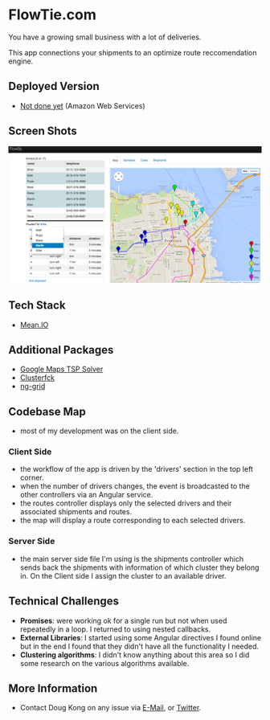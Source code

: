 # FlowTie.com

You have a growing small business with a lot of deliveries.

This app connections your shipments to an optimize route reccomendation engine.

## Deployed Version
* [Not done yet](http://www.flowby.net) (Amazon Web Services)

## Screen Shots
![[app]](screenshots/app.png)

## Tech Stack
* [Mean.IO](https://github.com/linnovate/mean)

## Additional Packages
* [Google Maps TSP Solver](https://code.google.com/p/google-maps-tsp-solver/)
* [Clusterfck](https://github.com/harthur/clusterfck)
* [ng-grid](http://angular-ui.github.io/ng-grid/)

## Codebase Map
* most of my development was on the client side.

### Client Side
* the workflow of the app is driven by the 'drivers' section in the top left corner.
* when the number of drivers changes, the event is broadcasted to the other controllers via an Angular service.
* the routes controller displays only the selected drivers and their associated shipments and routes.
* the map will display a route corresponding to each selected drivers.

### Server Side
* the main server side file I'm using is the shipments controller which sends back the shipments with information of which cluster they belong in.  On the Client side I assign the cluster to an available driver.

## Technical Challenges

* **Promises**: were working ok for a single run but not when used repeatedly in a loop.  I returned to using nested callbacks.
* **External Libraries**: I started using some Angular directives I found online but in the end I found that they didn't have all the functionality I needed.
* **Clustering algorithms**: I didn't know anything about this area so I did some research on the various algorithms available.
 
## More Information

  * Contact Doug Kong on any issue via [E-Mail](mailto:kongdouglas@gmail.com), or [Twitter](http://www.twitter.com/dougkong).
